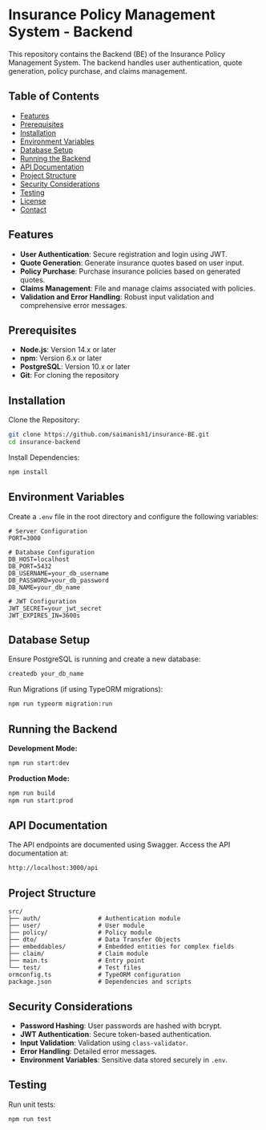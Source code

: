 
# Insurance Policy Management System - Backend

This repository contains the Backend (BE) of the Insurance Policy Management System. The backend handles user authentication, quote generation, policy purchase, and claims management.

## Table of Contents

- [Features](#features)
- [Prerequisites](#prerequisites)
- [Installation](#installation)
- [Environment Variables](#environment-variables)
- [Database Setup](#database-setup)
- [Running the Backend](#running-the-backend)
- [API Documentation](#api-documentation)
- [Project Structure](#project-structure)
- [Security Considerations](#security-considerations)
- [Testing](#testing)
- [License](#license)
- [Contact](#contact)

## Features

- **User Authentication**: Secure registration and login using JWT.
- **Quote Generation**: Generate insurance quotes based on user input.
- **Policy Purchase**: Purchase insurance policies based on generated quotes.
- **Claims Management**: File and manage claims associated with policies.
- **Validation and Error Handling**: Robust input validation and comprehensive error messages.

## Prerequisites

- **Node.js**: Version 14.x or later
- **npm**: Version 6.x or later
- **PostgreSQL**: Version 10.x or later
- **Git**: For cloning the repository

## Installation

Clone the Repository:

```bash
git clone https://github.com/saimanish1/insurance-BE.git
cd insurance-backend
```

Install Dependencies:

```bash
npm install
```

## Environment Variables

Create a `.env` file in the root directory and configure the following variables:

```plaintext
# Server Configuration
PORT=3000

# Database Configuration
DB_HOST=localhost
DB_PORT=5432
DB_USERNAME=your_db_username
DB_PASSWORD=your_db_password
DB_NAME=your_db_name

# JWT Configuration
JWT_SECRET=your_jwt_secret
JWT_EXPIRES_IN=3600s
```

## Database Setup

Ensure PostgreSQL is running and create a new database:

```bash
createdb your_db_name
```

Run Migrations (if using TypeORM migrations):

```bash
npm run typeorm migration:run
```

## Running the Backend

**Development Mode:**

```bash
npm run start:dev
```

**Production Mode:**

```bash
npm run build
npm run start:prod
```

## API Documentation

The API endpoints are documented using Swagger. Access the API documentation at:

```bash
http://localhost:3000/api
```

## Project Structure

```plaintext
src/
├── auth/                # Authentication module
├── user/                # User module
├── policy/              # Policy module
├── dto/                 # Data Transfer Objects
├── embeddables/         # Embedded entities for complex fields
├── claim/               # Claim module
├── main.ts              # Entry point
└── test/                # Test files
ormconfig.ts             # TypeORM configuration
package.json             # Dependencies and scripts
```

## Security Considerations

- **Password Hashing**: User passwords are hashed with bcrypt.
- **JWT Authentication**: Secure token-based authentication.
- **Input Validation**: Validation using `class-validator`.
- **Error Handling**: Detailed error messages.
- **Environment Variables**: Sensitive data stored securely in `.env`.

## Testing

Run unit tests:

```bash
npm run test
```





